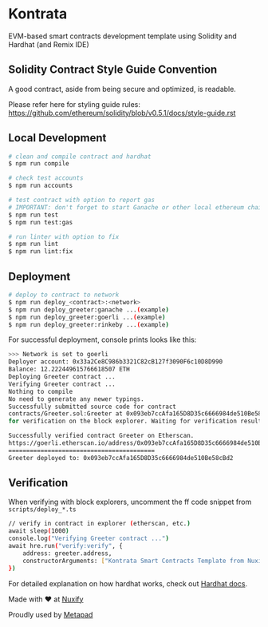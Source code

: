 # Kontrata

EVM-based smart contracts development template using Solidity and Hardhat (and Remix IDE)

## Solidity Contract Style Guide Convention

A good contract, aside from being secure and optimized, is readable.

Please refer here for styling guide rules: https://github.com/ethereum/solidity/blob/v0.5.1/docs/style-guide.rst

## Local Development

```bash
# clean and compile contract and hardhat
$ npm run compile

# check test accounts
$ npm run accounts

# test contract with option to report gas
# IMPORTANT: don't forget to start Ganache or other local ethereum chain
$ npm run test
$ npm run test:gas

# run linter with option to fix
$ npm run lint
$ npm run lint:fix
```

## Deployment

```bash
# deploy to contract to network
$ npm run deploy_<contract>:<network>
$ npm run deploy_greeter:ganache ...(example)
$ npm run deploy_greeter:goerli ...(example)
$ npm run deploy_greeter:rinkeby ...(example)
```

For successful deployment, console prints looks like this:

```bash
>>> Network is set to goerli
Deployer account: 0x33a2Ce8C986b3321C82cB127f3090F6c10D8D990
Balance: 12.222449615766618507 ETH
Deploying Greeter contract ...
Verifying Greeter contract ...
Nothing to compile
No need to generate any newer typings.
Successfully submitted source code for contract
contracts/Greeter.sol:Greeter at 0x093eb7ccAfa165D8D35c6666984de510Be58cBd2
for verification on the block explorer. Waiting for verification result...

Successfully verified contract Greeter on Etherscan.
https://goerli.etherscan.io/address/0x093eb7ccAfa165D8D35c6666984de510Be58cBd2#code
=========================================
Greeter deployed to: 0x093eb7ccAfa165D8D35c6666984de510Be58cBd2
```

## Verification

When verifying with block explorers, uncomment the ff code snippet from `scripts/deploy_*.ts`

```bash
// verify in contract in explorer (etherscan, etc.)
await sleep(1000)
console.log("Verifying Greeter contract ...")
await hre.run("verify:verify", {
    address: greeter.address,
    constructorArguments: ["Kontrata Smart Contracts Template from Nuxify"], // provide if necessary
})
```

For detailed explanation on how hardhat works, check out [Hardhat docs](https://hardhat.org/getting-started).

Made with ❤️ at [Nuxify](https://nuxify.tech)

Proudly used by [Metapad](https://metapad.dev)

